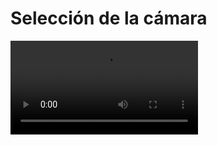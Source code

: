 # Selección de la cámara

<video controls><source src="https://digi21.blob.core.windows.net/videos-ayuda/desarrollo/23.%20Seleccion%20de%20camara.mp4" type="video/mp4"></video>



